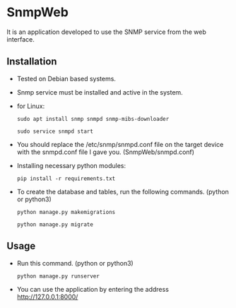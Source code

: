 # SnmpWeb

It is an application developed to use the SNMP service from the web interface. 

## Installation

- Tested on Debian based systems.

- Snmp service must be installed and active in the system. 

- for Linux:

  `sudo apt install snmp snmpd snmp-mibs-downloader`

  `sudo service snmpd start`

- You should replace the /etc/snmp/snmpd.conf file on the target device with the snmpd.conf file I gave you. (SnmpWeb/snmpd.conf) 

- Installing necessary python modules: 

  `pip install -r requirements.txt`

- To create the database and tables, run the following commands. (python or python3) 

  `python manage.py makemigrations`

  `python manage.py migrate`

## Usage
- Run this command. (python or python3) 

  `python manage.py runserver`

- You can use the application by entering the address http://127.0.0.1:8000/
